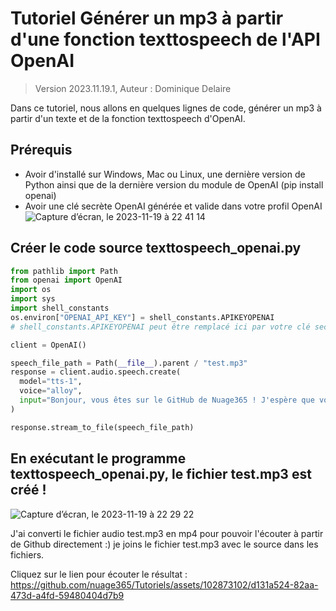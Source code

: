 # Tutoriel Générer un mp3 à partir d'une fonction texttospeech de l'API OpenAI 
> Version 2023.11.19.1, Auteur : Dominique Delaire

Dans ce tutoriel, nous allons en quelques lignes de code, générer un mp3 à partir d'un texte et de la fonction texttospeech d'OpenAI.

## Prérequis
* Avoir d'installé sur Windows, Mac ou Linux, une dernière version de Python ainsi que de la dernière version du module de OpenAI (pip install openai)
* Avoir une clé secrète OpenAI générée et valide dans votre profil OpenAI
![Capture d’écran, le 2023-11-19 à 22 41 14](https://github.com/nuage365/Tutoriels/assets/102873102/19bb9ed0-8cb2-4d09-94e3-c645906efea7)

## Créer le code source texttospeech_openai.py

```python
from pathlib import Path
from openai import OpenAI
import os
import sys
import shell_constants
os.environ["OPENAI_API_KEY"] = shell_constants.APIKEYOPENAI
# shell_constants.APIKEYOPENAI peut être remplacé ici par votre clé secrète d'OPENAI :)

client = OpenAI()

speech_file_path = Path(__file__).parent / "test.mp3"
response = client.audio.speech.create(
  model="tts-1",
  voice="alloy",
  input="Bonjour, vous êtes sur le GitHub de Nuage365 ! J'espère que vous allez bien ! J'aimerais vous raconter une histoire : il était une fois..."
)

response.stream_to_file(speech_file_path)
```
## En exécutant le programme texttospeech_openai.py, le fichier test.mp3 est créé !

![Capture d’écran, le 2023-11-19 à 22 29 22](https://github.com/nuage365/Tutoriels/assets/102873102/79b598f2-b96a-42b6-9977-7537fc77e59f)

J'ai converti le fichier audio test.mp3 en mp4 pour pouvoir l'écouter à partir de Github directement :) je joins le fichier test.mp3 avec le source dans les fichiers.

Cliquez sur le lien pour écouter le résultat : 
https://github.com/nuage365/Tutoriels/assets/102873102/d131a524-82aa-473d-a4fd-59480404d7b9


